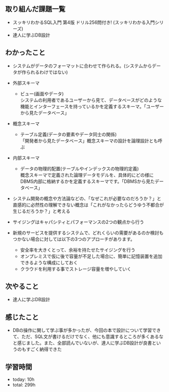  ##  取り組んだ課題一覧

- スッキリわかるSQL入門 第4版 ドリル256問付き! (スッキリわかる入門シリーズ)
- 達人に学ぶDB設計

 ##  わかったこと

- システムがデータのフォーマットに合わせて作られる。(システムからデータが作られるわけではない)

- 外部スキーマ
    - ビュー(画面やデータ)<br>システムの利用者であるユーザーから見て、データベースがどのような機能とインターフェースを持っているかを定義するスキーマ。「ユーザーから見たデータベース」

- 概念スキーマ
    - テーブル定義(データの要素やデータ同士の関係)<br>「開発者から見たデータベース」概念スキーマの設計を論理設計とも呼ぶ

- 内部スキーマ
    - データの物理的配置(テーブルやインデックスの物理的定義)<br>概念スキーマで定義された論理データモデルを、具体的にどの様にDBMS内部に格納するかを定義するスキーマです。「DBMSから見たデータベース」

- システム開発の概念や方法論などの、「なぜこれが必要なのだろうか？」と直感的に必然性の理解できない概念は「これがなかったらどうゆう不都合が生じるだろうか？」と考える

- サイジングはキャパシティとパフォーマンスの2つの観点から行う
- 新規のサービスを提供するシステムで、どれくらいの需要があるのか検討もつかない場合に対しては以下の3つのアプローチがあります。
    - 安全率を大きくとって、余裕を持たせたサイジングを行う
    - オンプレミスで仮に後で容量が不足した場合に、簡単に記憶装置を追加できるような構成にしておく
    - クラウドを利用する事でストレージ容量を増やしていく

 ##  次やること

- 達人に学ぶDB設計

 ##  感じたこと

- DBの操作に関して学ぶ事が多かったが、今回の本で設計について学習できて、ただ、SQL文が書けるだけでなく、他にも意識するところが多くあるなと感じました。また、全部読んでいないが、達人に学ぶDB設計が良書というのもすごく納得できた

 ##  学習時間
- today: 10h
- total: 299h